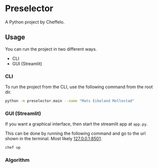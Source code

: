 # Preselector

A Python project by Cheffelo.

## Usage

You can run the project in two different ways.

- CLI
- GUI (Streamlit)

### CLI
To run the project from the CLI, use the following command from the root dir.

```bash
python -m preselector.main --name "Mats Eikeland Mollestad"
```

### GUI (Streamlit)
If you want a graphical interface, then start the streamlit app at `app.py`.

This can be done by running the following command and go to the url shown in the terminal. Most likely [127.0.0.1:8501](127.0.0.1:8501).

```bash
chef up
```


### Algorithm
